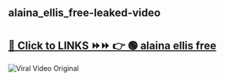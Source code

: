 
 ## alaina_ellis_free-leaked-video 

# <h2><a href="https://clipsfans.com/alaina_ellis_free&ref=git">🔗 Click to LINKS ⏩⏩ 👉 🟢 alaina ellis free </a></h2>

<a href="https://clipsfans.com/alaina_ellis_free&ref=git" rel="nofollow" data-target="animated-image.originalLink"><img src="https://i.ibb.co.com/xMMVF88/686577567.gif" alt="Viral Video Original" style="max-width: 100%; display: inline-block;" data-target="animated-image.originalImage"></a>
